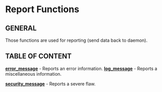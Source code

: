 # Report Functions

## GENERAL

Those functions are used for reporting (send data back to daemon).

## TABLE OF CONTENT

**[error_message](error_message.md)** - Reports an error information.
**[log_message](log_message.md)** - Reports a miscellaneous information.

**[security_message](security_message.md)** - Reports a severe flaw.